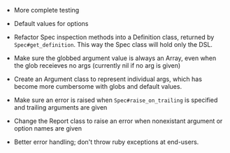 * More complete testing

* Default values for options

* Refactor Spec inspection methods into a Definition class, returned by
  `Spec#get_definition`. This way the Spec class will hold only the DSL.

* Make sure the globbed argument value is always an Array, even when the glob
  receieves no args (currently nil if no arg is given)

* Create an Argument class to represent individual args, which has become more
  cumbersome with globs and default values.

* Make sure an error is raised when `Spec#raise_on_trailing` is specified and
  trailing arguments are given

* Change the Report class to raise an error when nonexistant argument or option
  names are given

* Better error handling; don't throw ruby exceptions at end-users.

